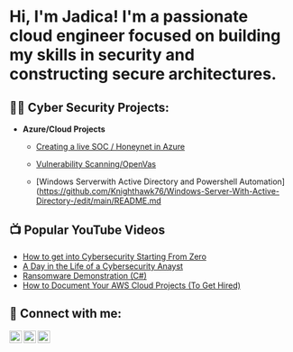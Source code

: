 <h1>Hi, I'm Jadica! I'm a passionate cloud engineer focused on building my skills in security and constructing secure architectures. 
<h2>👨‍💻 Cyber Security Projects:</h2>

- <b>Azure/Cloud Projects</b>
  - [Creating a live SOC / Honeynet in Azure](https://github.com/Knighthawk76/Azure-Honeynet)
 
  - [Vulnerability Scanning/OpenVas](https://github.com/Knighthawk76/Vulnerability-Scanning)
  - [Windows Serverwith Active Directory and Powershell Automation](https://github.com/Knighthawk76/Windows-Server-With-Active-Directory-/edit/main/README.md
<h2>📺 Popular YouTube Videos</h2>

- [How to get into Cybersecurity Starting From Zero](https://www.youtube.com/watch?v=a83ASGn_V_s)
- [A Day in the Life of a Cybersecurity Anayst](https://www.youtube.com/watch?v=uHy3oM7NnoU)
- [Ransomware Demonstration (C#)](https://www.youtube.com/watch?v=OfvdQeh79s0)
- [How to Document Your AWS Cloud Projects (To Get Hired)](https://www.youtube.com/watch?v=bBo8iF7SjpY)

<h2> 🤳 Connect with me:</h2>

[<img align="left" alt="JoshMadakor | Twitter" width="22px" src="https://cdn.jsdelivr.net/npm/simple-icons@v3/icons/twitter.svg" />][twitter]
[<img align="left" alt="JoshMadakor | LinkedIn" width="22px" src="https://cdn.jsdelivr.net/npm/simple-icons@v3/icons/linkedin.svg" />][linkedin]
[<img align="left" alt="JoshMadakor | Instagram" width="22px" src="https://cdn.jsdelivr.net/npm/simple-icons@v3/icons/instagram.svg" />][instagram]

[twitter]: https://twitter.com/jblade1
[instagram]: https://www.instagram.com/jblade1/
[linkedin]: https://linkedin.com/in/jadicamurray


